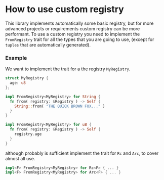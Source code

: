 # How to use custom registry
This library implements automatically some basic registry, but for more advanced projects or requirements custom registry can be more performant.
To use a custom registry you need to implement the `FromRegistry` trait for all the types that you are going to use, (except for `tuples` that are automatically generated).

### Example 
We want to implement the trait for a the registry `MyRegistry`.

```rust
struct MyRegistry {
  age: u8
};

impl FromRegistry<MyRegistry> for String {
  fn from( registry: &Registry ) -> Self {
    String::from( "THE QUICK BROWN FOX..." )
  }
}

impl FromRegistry<MyRegistry> for u8 {
  fn from( registry: &Registry ) -> Self {
    registry.age
  }
}
```

although probably is sufficient implement the trait for `Rc` and `Arc`, to cover almost all use.

```rust
impl<F> FromRegistry<MyRegistry> for Rc<F> { ... }
impl<F> FromRegistry<MyRegistry> for Arc<F> { ... }
```